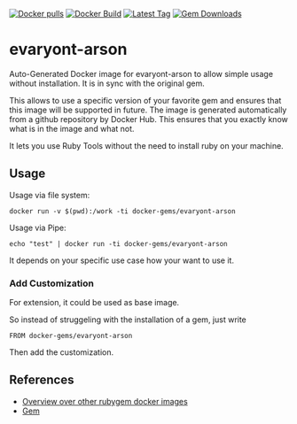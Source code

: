 [![Docker pulls](https://img.shields.io/docker/pulls/rubygem/evaryont-arson.svg)](https://hub.docker.com/r/rubygem/evaryont-arson/)
[![Docker Build](https://img.shields.io/docker/automated/rubygem/evaryont-arson.svg)](https://hub.docker.com/r/rubygem/evaryont-arson/)
[![Latest Tag](https://img.shields.io/github/tag/docker-rubygem/evaryont-arson.svg)](https://hub.docker.com/r/rubygem/evaryont-arson/)
[![Gem Downloads](https://img.shields.io/gem/dt/evaryont-arson.svg)](https://rubygems.org/gems/evaryont-arson/)
# evaryont-arson

Auto-Generated Docker image for evaryont-arson to allow simple usage without installation.
It is in sync with the original gem.

This allows to use a specific version of your favorite gem and ensures that this image will be supported in future.
The image is generated automatically from a github repository by Docker Hub.
This ensures that you exactly know what is in the image and what not.

It lets you use Ruby Tools without the need to install ruby on your machine.

## Usage

Usage via file system:

`docker run -v $(pwd):/work -ti docker-gems/evaryont-arson`

Usage via Pipe:

`echo "test" | docker run -ti docker-gems/evaryont-arson`

It depends on your specific use case how your want to use it.

### Add Customization

For extension, it could be used as base image.

So instead of struggeling with the installation of a gem, just write

`FROM docker-gems/evaryont-arson`

Then add the customization.

## References

 - [Overview over other rubygem docker images](https://github.com/thinkbot/docker-rubygem)
 - [Gem](https://rubygems.org/gems/evaryont-arson/)
